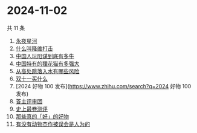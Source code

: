 # 2024-11-02

共 11 条

<!-- BEGIN ZHIHUSEARCH -->
<!-- 最后更新时间 Sat Nov 02 2024 21:16:04 GMT+0800 (China Standard Time) -->
1. [永夜星河](https://www.zhihu.com/search?q=永夜星河)
1. [什么叫降维打击](https://www.zhihu.com/search?q=什么叫降维打击)
1. [中国人玩阳谋到底有多牛](https://www.zhihu.com/search?q=中国人玩阳谋到底有多牛)
1. [中国特有的狸花猫有多强大](https://www.zhihu.com/search?q=中国特有的狸花猫有多强大)
1. [从高处跳落入水有哪些风险](https://www.zhihu.com/search?q=从高处跳落入水有哪些风险)
1. [双十一买什么](https://www.zhihu.com/search?q=双十一买什么)
1. [2024 好物 100 发布](https://www.zhihu.com/search?q=2024 好物 100 发布)
1. [答主评审团](https://www.zhihu.com/search?q=答主评审团)
1. [史上最卷测评](https://www.zhihu.com/search?q=史上最卷测评)
1. [那些真的「好」的好物](https://www.zhihu.com/search?q=那些真的「好」的好物)
1. [有没有动物杰作被误会是人为的](https://www.zhihu.com/search?q=有没有动物杰作被误会是人为的)
<!-- END ZHIHUSEARCH -->
